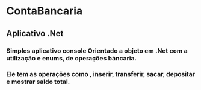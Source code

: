 # ContaBancaria

## Aplicativo .Net

### Simples aplicativo console Orientado a objeto em .Net com a utilização e enums, de operações báncaria.
### Ele tem as operações como , inserir, transferir, sacar, depositar e mostrar saldo total.

